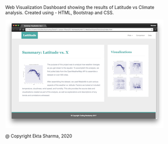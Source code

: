 Web Visualization Dashboard showing the results of Latitude vs Climate analysis.
Created using - HTML, Bootstrap and CSS. 

![images/landingResize.png](images/landingResize.png)

@ Copyright Ekta Sharma, 2020